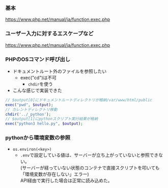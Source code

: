 ### 基本
https://www.php.net/manual/ja/function.exec.php

### ユーザー入力に対するエスケープなど
https://www.php.net/manual/ja/function.exec.php

### PHPのOSコマンド呼び出し
- ドキュメントルート外のファイルを参照したい
  - exec("cd")は不可
    - `chdir`を使う
- こんな感じで実装できた
```php
// $output[0]にドキュメントルートディレクトリが格納/var/www/html/public
exec("pwd", $output);
// カレントディレクトリ移動
chdir('../_python');
// $output[1]にpythonスクリプト実行結果が格納
exec("python3 hello.py", $output);
```


### pythonから環境変数の参照
- `os.environ(<key>)`
  - `.env`で設定している値は、サーバーが立ち上がっていないと参照できない。  
  (サーバーが経っていない状態のコンテナで直接スクリプトを叩いても「環境変数が存在しない」エラー)  
  API経由で実行した場合は正常に読み込めた。